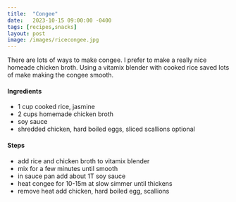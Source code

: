 ```yaml
---
title:  "Congee"
date:   2023-10-15 09:00:00 -0400
tags: [recipes,snacks]
layout: post
image: /images/ricecongee.jpg
---
```


There are lots of ways to make congee.  I prefer to make a really nice homeade chicken broth.  Using a vitamix blender with cooked rice saved lots of make making the congee smooth. 

#### Ingredients
- 1 cup cooked rice, jasmine
- 2 cups homemade chicken broth
- soy sauce
- shredded chicken, hard boiled eggs, sliced scallions optional

#### Steps
- add rice and chicken broth to vitamix blender
- mix for a few minutes until smooth
- in sauce pan add about 1T soy sauce
- heat congee for 10-15m at slow simmer until thickens
- remove heat add chicken, hard boiled egg, scallions
